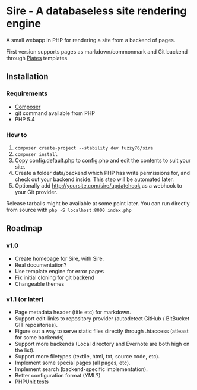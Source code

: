 # Sire - A databaseless site rendering engine

A small webapp in PHP for rendering a site from a backend of pages.

First version supports pages as markdown/commonmark and Git backend through [Plates](http://platesphp.com) templates.

## Installation

### Requirements
- [Composer](https://getcomposer.org)
- git command available from PHP
- PHP 5.4

### How to
1. ```composer create-project --stability dev fuzzy76/sire```
2. ```composer install```
3. Copy config.default.php to config.php and edit the contents to suit your site.
4. Create a folder data/backend which PHP has write permissions for, and check out your backend inside. This step will be automated later.
5. Optionally add http://yoursite.com/sire/updatehook as a webhook to your Git provider.

Release tarballs might be available at some point later. You can run directly from source with ```php -S localhost:8000 index.php```

## Roadmap

### v1.0
- Create homepage for Sire, with Sire.
- Real documentation?
- Use template engine for error pages
- Fix initial cloning for git backend
- Changeable themes

### v1.1 (or later)
- Page metadata header (title etc) for markdown.
- Support edit-links to repository provider (autodetect GitHub / BitBucket GIT repositories).
- Figure out a way to serve static files directly through .htaccess (atleast for some backends)
- Support more backends (Local directory and Evernote are both high on the list).
- Support more filetypes (textile, html, txt, source code, etc).
- Implement some special pages (all pages, etc).
- Implement search (backend-specific implementation).
- Better configuration format (YML?)
- PHPUnit tests
